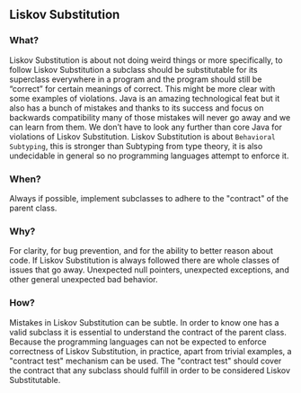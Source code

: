 ## Liskov Substitution

### What?

Liskov Substitution is about not doing weird things or more specifically, to follow Liskov Substitution a subclass should be substitutable for its superclass everywhere in a program and the program should still be “correct” for certain meanings of correct.  This might be more clear with some examples of violations.  Java is an amazing technological feat but it also has a bunch of mistakes and thanks to its success and focus on backwards compatibility many of those mistakes will never go away and we can learn from them.  We don’t have to look any further than core Java for violations of Liskov Substitution.
Liskov Substitution is about `Behavioral Subtyping`, this is stronger than Subtyping from type theory, it is also undecidable in general so no programming languages attempt to enforce it.

### When?

Always if possible, implement subclasses to adhere to the "contract" of the parent class.

### Why?

For clarity, for bug prevention, and for the ability to better reason about code.
If Liskov Substitution is always followed there are whole classes of issues that go away.
Unexpected null pointers, unexpected exceptions, and other general unexpected bad behavior.

### How?

Mistakes in Liskov Substitution can be subtle.
In order to know one has a valid subclass it is essential to understand the contract of the parent class.
Because the programming languages can not be expected to enforce correctness of Liskov Substitution, in practice, apart from trivial examples, a "contract test" mechanism can be used.
The "contract test" should cover the contract that any subclass should fulfill in order to be considered Liskov Substitutable.
